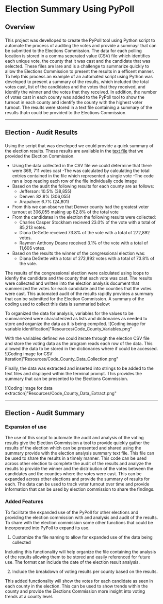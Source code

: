 # Election Summary Using PyPoll

## Overview

###
This project was develloped to create the PyPoll tool using Python script to automate the process of auditing the votes and provide a summayr that can be submitted to the Elections Commission.  The data for each polling location is stored in a comma seperated value (CSV) file which identifies each unique vote, the county that it was cast and the candidate that was selected.  These files are lare and is a challenge to summarize quickly to allow the Elections Commission to present the results in a efficent manner.  To help this process an example of an automated script using Python was developed to present a summary of the results, which included the total votes cast, list of the candidates and the votes that they received, and identify the winner and the votes that they received. In addition, the number of votes cast in each county was added to the PyPoll tool to show the turnout in each county and identify the county with the highest voter turnout. The results were stored in a text file containing a summary of the results thatn could be provided to the Elections Commission.

---

## Election - Audit Results
###
Using the script that was developed we could provide a quick summary of the election results.  These results are available in the [text file](analysis/election_analysis.txt) that we provided the Election Commission.

* Using the data collected in the CSV file we could determine that there were 369, 711 votes cast
  -The was calculated by calculating the total entries contained in the file which represented a single vote
  -The code ran a loop reading each row of the file individually
  code image
* Based on the audit the following results for each county are as follows:
  - Jefferson: 10.5% (38,855)
  - Denver: 82.8% (306,055)
  - Arapahoe: 6.7% (24,801)
* From this we can observe that Denver county had the greatest voter turnout at 306,055 making up 82.8% of the total vote
* From the candidates in the election the following results were collected:
  - Charles Casper Stockham recieved 23.0% of the vote with a total of 85,213 votes.
  - Diana DeGette received 73.8% of the vote with a total of 272,892 votes.
  - Raymon Anthony Doane received 3.1% of the vote with a total of 11,606 votes.
* Based on the results the winner of the congressional election was:
  - Diana DeGette with a total of 272,892 votes with a total of 73.8% of the vote.

The results of the congressional election were calculated using loops to idenfiy the candidate and the county that each vote was cast. The results were collected and written into the election analysis document that summerized the votes for each candidate and the counties that the votes were cast.  This automated audit of the results rapidly provides a summary that can be submitted for the Election Commission.  A summary of the coding used to collect this data is summaried below:

To organized the data for analysis, variables for the values to be summariezed were characterized as lists and dictionaries as needed to store and organize the data as it is being compiled.
![Coding image for variable identification]"Resources/Code_County_Variables.png"

With the variables defined we could iterate through the election CSV file and store the voting data as the program reads each row of the data.  This allowed the data to be stored in the dictionaries where if could be accessed.
![Coding image for CSV iteration]"Resources/Code_County_Data_Collection.png"

Finally, the data was extracted and inserted into strings to be added to the text files and displayed within the terminal prompt.  This provides the summary that can be presented to the Elections Commission.

![Coding image for data extraction]"Resources/Code_County_Data_Extract.png"

---
## Election - Audit Summary

### Expansion of use

The use of this script to automate the audit and analysis of the voting results give the Election Commission a tool to provide quickly gather the results of the election which can be presented and shared using the summary provide with the election analysis summary text file. This file can be used to share the results in a timely manner.  This code can be used across other election to complete the audit of the results and analyze the results to provide the winner and the distribution of the votes between the candidates and the counties where the votes were cast.  This can be expanded across other elections and provide the summary of results for each.  The data can be used to track voter turnout over time and provide information that can be used by election commission to share the findings.

### Added Features

To facilitate the expanded use of the PyPoll for other elections and providing the election commission with and analysis and audit of the results.  To share with the election commission some other functions that could be incorperated into PyPoll to expand its use.  

1. Customize the file naming to allow for expanded use of the data being collected

Including this functionality will help organize the file containing the analysis of the results allowing them to be stored and easily referenced for future use. The format can include the date of the election result analysis. 


2. Include the breakdown of voting results per county based on the results.  

This added functionality will show the votes for each candidate as seen in each county in the election. This can be used to show trends within the county and provide the Elections Commission more insight into voting trends at a county level.








